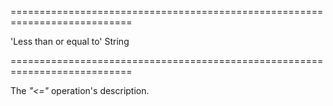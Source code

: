 <!--**
/*-------------------------------------------
    Auto-generated file. Do not modify.
-------------------------------------------

**-->
===========================================================================
<!--default-->'Less than or equal to'<!--/default-->
<!--type-->String<!--/type-->
===========================================================================

<!--shortDescription-->
The *"<="* operation's description.
<!--/shortDescription-->

<!--fullDescription-->

<!--/fullDescription-->